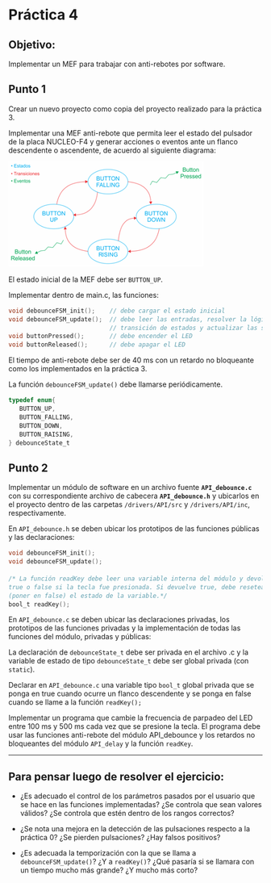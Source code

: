 # Práctica 4

## Objetivo:

Implementar un MEF para trabajar con anti-rebotes por software.

## Punto 1

Crear un nuevo proyecto como copia del proyecto realizado para la práctica 3.

Implementar una MEF anti-rebote que permita leer el estado del pulsador de la placa NUCLEO-F4 y generar acciones o eventos ante un flanco descendente o ascendente, de acuerdo al siguiente diagrama:

![diagrama](docs/enunciado.png)

El estado inicial de la MEF debe ser `BUTTON_UP`.

Implementar dentro de main.c, las funciones:

```c
void debounceFSM_init();    // debe cargar el estado inicial  
void debounceFSM_update();  // debe leer las entradas, resolver la lógica de  
                            // transición de estados y actualizar las salidas  
void buttonPressed();       // debe encender el LED  
void buttonReleased();      // debe apagar el LED 
```

El tiempo de anti-rebote debe ser de 40 ms con un retardo no bloqueante como los implementados en la práctica 3.

La función `debounceFSM_update()` debe llamarse periódicamente.

```c
typedef enum{  
   BUTTON_UP,
   BUTTON_FALLING,
   BUTTON_DOWN,
   BUTTON_RAISING,
} debounceState_t
```

## Punto 2

Implementar un módulo de software en un archivo fuente **`API_debounce.c`** con su correspondiente archivo de cabecera **`API_debounce.h`** y ubicarlos en el proyecto dentro de  las carpetas `/drivers/API/src` y `/drivers/API/inc`, respectivamente.

En `API_debounce.h` se deben ubicar los prototipos de las funciones públicas y las declaraciones:

```c
void debounceFSM_init();  
void debounceFSM_update();

/* La función readKey debe leer una variable interna del módulo y devolver 
true o false si la tecla fue presionada. Si devuelve true, debe resetear 
(poner en false) el estado de la variable.*/
bool_t readKey();
```

En `API_debounce.c` se deben ubicar las declaraciones privadas, los prototipos de las funciones privadas y la implementación de todas las funciones del módulo, privadas y públicas:

La declaración de `debounceState_t` debe ser privada en el archivo .c y la variable de estado de tipo `debounceState_t` debe ser global privada (con `static`).

Declarar en `API_debounce.c` una variable tipo `bool_t` global privada que se ponga en true cuando ocurre un flanco descendente y se ponga en false cuando se llame a la función `readKey();`

Implementar un programa que cambie la frecuencia de parpadeo del LED entre 100 ms y 500 ms cada vez que se presione la tecla. El programa debe usar las funciones anti-rebote del módulo API_debounce y los retardos no bloqueantes del módulo `API_delay` y la función `readKey`.

---

## Para pensar luego de resolver el ejercicio:

* ¿Es adecuado el control de los parámetros pasados por el usuario que se hace en las funciones implementadas? ¿Se controla que sean valores válidos? ¿Se controla que estén dentro de los rangos correctos?

* ¿Se nota una mejora en la detección de las pulsaciones respecto a la práctica 0? ¿Se pierden pulsaciones? ¿Hay falsos positivos?

* ¿Es adecuada la temporización con la que se llama a `debounceFSM_update()`? ¿Y a `readKey()`? ¿Qué pasaría si se llamara con un tiempo mucho más grande? ¿Y mucho más corto?

